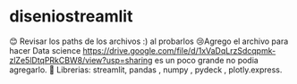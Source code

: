 # diseniostreamlit
😊  Revisar los paths de los archivos :) al probarlos
😢Agrego el archivo para hacer Data science https://drive.google.com/file/d/1xVaDqLrzSdcqpmk-zlZe5lDtqPRkCBW8/view?usp=sharing
es un poco grande no podia agregarlo.
 👀 Librerias:
         streamlit, 
         pandas ,
         numpy ,
         pydeck ,
         plotly.express. 

